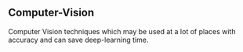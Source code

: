 ## Computer-Vision
Computer Vision techniques which may be used at a lot of places with accuracy and can save deep-learning time.
